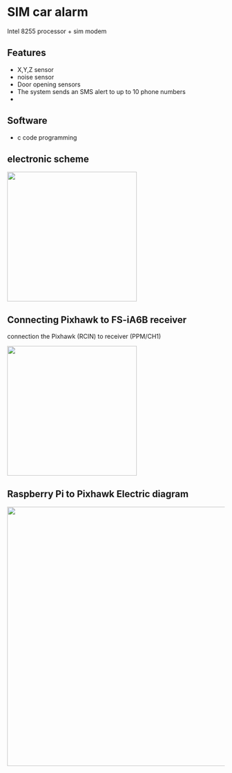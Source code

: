 #  SIM car alarm
Intel 8255 processor +  sim modem


## Features
- X,Y,Z sensor
- noise sensor
- Door opening sensors
- The system sends an SMS alert to up to 10 phone numbers
- 

## Software
- c code programming

## electronic scheme

<img src="https://github.com/matanatar11/Car-alarms/assets/101950216/be66345f-4548-4ec9-b8f9-62f808b494cf" width="300"  />











## Connecting Pixhawk to FS-iA6B receiver
connection the Pixhawk (RCIN) to receiver (PPM/CH1)

<img src="https://github.com/matanatar11/Drone-Raspberry-Pi-/assets/101950216/bad2ae77-4b02-4a4f-8521-57d1e9f512b6" width="300"  />



## Raspberry Pi to Pixhawk Electric diagram 

<img src="https://github.com/matanatar11/Drone-Raspberry-Pi-/assets/101950216/da9c3078-5146-40d2-8bda-5e12142c2a5a" width="600"  />


































